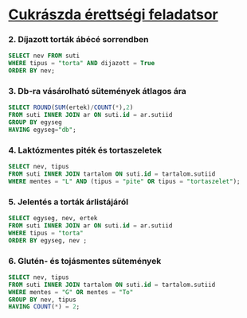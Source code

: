 # [Cukrászda érettségi feladatsor](https://github.com/MolnAtt/SQL/blob/main/feladatsorok/erettsegi/cukraszda-k/cukr%C3%A1szda%20F/Cukr%C3%A1szda.pdf)

### 2. Díjazott torták ábécé sorrendben
```sql
SELECT nev FROM suti
WHERE tipus = "torta" AND dijazott = True
ORDER BY nev;
```

### 3. Db-ra vásárolható sütemények átlagos ára
```sql
SELECT ROUND(SUM(ertek)/COUNT(*),2)
FROM suti INNER JOIN ar ON suti.id = ar.sutiid
GROUP BY egyseg
HAVING egyseg="db";
```

### 4. Laktózmentes piték és tortaszeletek
```sql
SELECT nev, tipus
FROM suti INNER JOIN tartalom ON suti.id = tartalom.sutiid
WHERE mentes = "L" AND (tipus = "pite" OR tipus = "tortaszelet");
```

### 5. Jelentés a torták árlistájáról
```sql
SELECT egyseg, nev, ertek
FROM suti INNER JOIN ar ON suti.id = ar.sutiid
WHERE tipus = "torta"
ORDER BY egyseg, nev ;
```

### 6. Glutén- és tojásmentes sütemények
```sql
SELECT nev, tipus
FROM suti INNER JOIN tartalom ON suti.id = tartalom.sutiid
WHERE mentes = "G" OR mentes = "To"
GROUP BY nev, tipus
HAVING COUNT(*) = 2;
```